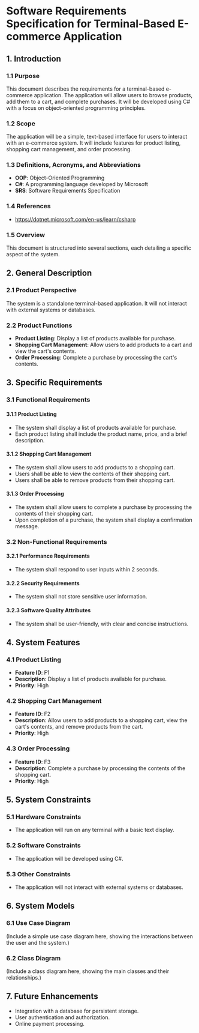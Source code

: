 # Software Requirements Specification for Terminal-Based E-commerce Application

## 1. Introduction

### 1.1 Purpose
This document describes the requirements for a terminal-based e-commerce application. The application will allow users to browse products, add them to a cart, and complete purchases. It will be developed using C# with a focus on object-oriented programming principles.

### 1.2 Scope
The application will be a simple, text-based interface for users to interact with an e-commerce system. It will include features for product listing, shopping cart management, and order processing.

### 1.3 Definitions, Acronyms, and Abbreviations
- **OOP**: Object-Oriented Programming
- **C#**: A programming language developed by Microsoft
- **SRS**: Software Requirements Specification

### 1.4 References
- https://dotnet.microsoft.com/en-us/learn/csharp

### 1.5 Overview
This document is structured into several sections, each detailing a specific aspect of the system.

## 2. General Description

### 2.1 Product Perspective
The system is a standalone terminal-based application. It will not interact with external systems or databases.

### 2.2 Product Functions
- **Product Listing**: Display a list of products available for purchase.
- **Shopping Cart Management**: Allow users to add products to a cart and view the cart's contents.
- **Order Processing**: Complete a purchase by processing the cart's contents.

## 3. Specific Requirements

### 3.1 Functional Requirements

#### 3.1.1 Product Listing
- The system shall display a list of products available for purchase.
- Each product listing shall include the product name, price, and a brief description.

#### 3.1.2 Shopping Cart Management
- The system shall allow users to add products to a shopping cart.
- Users shall be able to view the contents of their shopping cart.
- Users shall be able to remove products from their shopping cart.

#### 3.1.3 Order Processing
- The system shall allow users to complete a purchase by processing the contents of their shopping cart.
- Upon completion of a purchase, the system shall display a confirmation message.

### 3.2 Non-Functional Requirements

#### 3.2.1 Performance Requirements
- The system shall respond to user inputs within 2 seconds.

#### 3.2.2 Security Requirements
- The system shall not store sensitive user information.

#### 3.2.3 Software Quality Attributes
- The system shall be user-friendly, with clear and concise instructions.

## 4. System Features

### 4.1 Product Listing
- **Feature ID**: F1
- **Description**: Display a list of products available for purchase.
- **Priority**: High

### 4.2 Shopping Cart Management
- **Feature ID**: F2
- **Description**: Allow users to add products to a shopping cart, view the cart's contents, and remove products from the cart.
- **Priority**: High

### 4.3 Order Processing
- **Feature ID**: F3
- **Description**: Complete a purchase by processing the contents of the shopping cart.
- **Priority**: High

## 5. System Constraints

### 5.1 Hardware Constraints
- The application will run on any terminal with a basic text display.

### 5.2 Software Constraints
- The application will be developed using C#.

### 5.3 Other Constraints
- The application will not interact with external systems or databases.

## 6. System Models

### 6.1 Use Case Diagram
(Include a simple use case diagram here, showing the interactions between the user and the system.)

### 6.2 Class Diagram
(Include a class diagram here, showing the main classes and their relationships.)

## 7. Future Enhancements
- Integration with a database for persistent storage.
- User authentication and authorization.
- Online payment processing.

